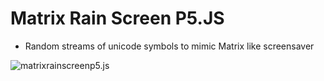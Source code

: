 # Matrix Rain Screen P5.JS

- Random streams of unicode symbols to mimic Matrix like screensaver

![matrixrainscreenp5.js](assets/matrix.gif)